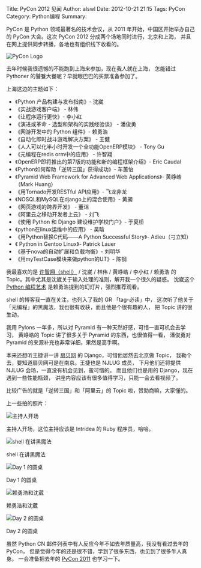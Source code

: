 Title: PyCon 2012 见闻
Author: alswl
Date: 2012-10-21 21:15
Tags: PyCon
Category: Python编程
Summary: 


PyCon 是 Python 领域最著名的技术会议，从 2011 年开始，中国区开始举办自己的
PyCon 大会。这次 PyCon 2012 分成两个场地同时进行，北京和上海，
并且在网上提供同步转播，各地也有组织线下收看的。

![PyCon Logo][pycon-logo]

去年时候我很遗憾的不能跑到上海来参加，现在我人就在上海，
怎能错过 Pythoner 的饕餮大餐呢？早就眼巴巴的买票准备参加了。

<!-- more -->

上海这边的主题如下：

* 《Python 产品构建与发布指南》- 沈崴
* 《实战游戏客户端》 - 林伟
* 《让程序运行更快》- 李小红
* 《演进或革命 - 选型和架构的实践经验谈》 - 潘俊勇
* 《网游开发中的 Python 组件》- 赖勇浩
* 《自动化即时战斗游戏解决方案》 - 王健
* 《人人可以化半小时开发一个全功能OpenERP模块》 - Tony Gu
* 《元编程在redis orm中的应用》 - 许智翔
* 《OpenERP即将推出的第7版的功能和新的编程框架介绍》- Eric Caudal
* 《Python如何帮助「逆转三国」获得成功》- 车蕙怡
* 《Pyramid Web Framework for Advanced Web Applications》- 黄峥峼 （Mark Huang）
* 《用Tornado开发RESTful API应用》- 飞龙非龙
* 《NOSQL和MySQL在django上的混合使用》- 黄昶
* 《网页游戏的跨界开发》 - 董诣
* 《阿里云之移动开发者上云》 - 刘飞
* 《使用 Python 和 Django 建设维护学校门户》- 于夏桥 
* 《python在linux运维中的应用》 - 吴晗
* 《用Python替换C代码——A Python Successful Story》- Adieu（刁立知）
* 《 Python in Gentoo Linux》- Patrick Lauer
* 《基于nova的自动扩展和负载均衡》- 刘明华
* 《用myTestCase模块来做python的UT》- 陈钢

我最喜欢的是 [许智翔（shell）][shell] / 沈崴 / 林伟 / 黄峥峼 / 李小红 / 赖勇浩
的 Topic。其中尤其是沈崴关于输入处理的准则，解开我一个很久的疑惑。
沈崴这个 [Python 编程艺术][slide] 是赖勇浩提到的幻灯片，强烈推荐观看。

shell 的博客我一直在关注，也列入了我的 GR 「tag-必读」中，
这次听了他关于「元编程」的黑魔法，我也很有收获，而且他是个很有趣的人，
把 Topic 讲的很生动。

我用 Pylons 一年多，所以对 Pyramid 有一种天然好感，可惜一直可机会去学习，
黄峥峼的 Topic 讲了很多关于 Pyramid 的东西，也很值得一看，
潘俊勇对 Pyramid 的来源补充也非常详细，果然是高手啊。

本来还想听王捷讲一讲 [扇贝网][shanbay] 的 Django，可惜他居然去北京做 Topic，
我勒个去，要知道扇贝网可是在南京。王捷也是 NJLUG 成员，
下月他们还将提供 NJLUG 会场，一直没有机会见到，蛮可惜的。
而且他们也是用的 Django，现在遇到一些性能瓶颈，
讲座内容应该有很多值得学习，只能一会去看视频了。

比较广告的就是「逆转三国」和「阿里云」的 Topic 啦，赞助商嘛，大家懂的。

上一些拍的照片：

![主持人开场](http://upload-log4d.qiniudn.com/2012/10/2012-10-20-09.16.05.jpg)

主持人开场，这位主持应该是 Intridea 的 Ruby 程序员，哈哈。

![shell 在讲黑魔法](http://upload-log4d.qiniudn.com/2012/10/2012-10-20-14.06.18.jpg)

shell 在讲黑魔法

![Day 1 的圆桌](http://upload-log4d.qiniudn.com/2012/10/2012-10-20-16.54.39.jpg)

Day 1 的圆桌

![赖勇浩和沈葳](http://upload-log4d.qiniudn.com/2012/10/2012-10-21-09.58.48.jpg)

赖勇浩和沈葳

![Day 2 的圆桌](http://upload-log4d.qiniudn.com/2012/10/2012-10-21-17.48.42.jpg)

Day 2 的圆桌

虽然 Python CN 邮件列表中有人反应今年不如去年质量高，我没有看过去年的 PyCon，
但是觉得今年的还是很不错，学到了很多东西，也见到了很多牛人真身。
一会准备把去年的 [PyCon 2011](2011) 也学习一下。

[shell]: http://shell909090.com/blog/
[shanbay]: http://www.shanbay.com/
[pycon-logo]: http://upload-log4d.qiniudn.com/2012/10/PyConChina2012.png
[2011]: http://www.infoq.com/cn/articles/pycon-2011-first-in-china
[slide]: http://www.slideshare.net/wilhelmshen/py-art